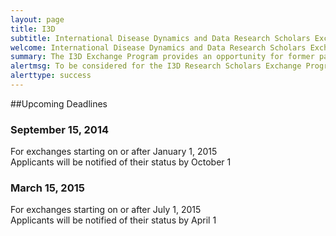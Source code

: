 ```yaml
---
layout: page
title: I3D
subtitle: International Disease Dynamics and Data Research Scholars Exchange Program
welcome: International Disease Dynamics and Data Research Scholars Exchange Program
summary: The I3D Exchange Program provides an opportunity for former participants in the MMED and DAIDD clinics to engage more deeply with infectious disease research problems in collaboration with the ICI3D faculty. The I3D program funds scholars to spend 6 weeks working on an approved research project at the faculty supervisor's home institution. I3D scholars from Africa work with faculty at a North American institution, and American I3D scholars work with faculty at African institutions.
alertmsg: To be considered for the I3D Research Scholars Exchange Program, participants must be nominated by the ICI3D faculty. Nominated participants are expected to develop a project proposal in collaboration with an ICI3D faculty supervisor of their choosing and can submit their application for consideration by meeting any of the upcoming deadlines. Application instructions are included in the letter of nomination sent to nominated participants.
alerttype: success
---
```


##Upcoming Deadlines

### September 15, 2014
For exchanges starting on or after January 1, 2015  
Applicants will be notified of their status by October 1

### March 15, 2015
For exchanges starting on or after July 1, 2015  
Applicants will be notified of their status by April 1

